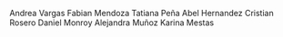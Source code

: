 Andrea Vargas
Fabian Mendoza
Tatiana Peña
Abel Hernandez
Cristian Rosero
Daniel Monroy
Alejandra Muñoz
Karina Mestas